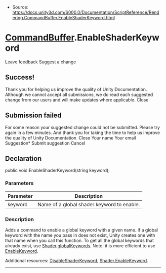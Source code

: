 * Source: https://docs.unity3d.com/6000.0/Documentation/ScriptReference/Rendering.CommandBuffer.EnableShaderKeyword.html

#  [CommandBuffer](https://docs.unity3d.com/6000.0/Documentation/ScriptReference/Rendering.CommandBuffer.html).EnableShaderKeyword
Leave feedback
Suggest a change
## Success!
Thank you for helping us improve the quality of Unity Documentation. Although we cannot accept all submissions, we do read each suggested change from our users and will make updates where applicable.
Close
## Submission failed
For some reason your suggested change could not be submitted. Please <a>try again</a> in a few minutes. And thank you for taking the time to help us improve the quality of Unity Documentation.
Close
Your name Your email Suggestion* Submit suggestion
Cancel
## Declaration
public void EnableShaderKeyword(string keyword); 
### Parameters
Parameter | Description  
---|---  
keyword | Name of a global shader keyword to enable.  
### Description
Adds a command to enable a global keyword with a given name.
If a global keyword with the name you pass in does not exist, Unity creates one with that name when you call this function. To get all the global keywords that already exist, use [Shader.globalKeywords](https://docs.unity3d.com/6000.0/Documentation/ScriptReference/Shader-globalKeywords.html). Note: it is more efficient to use [EnableKeyword](https://docs.unity3d.com/6000.0/Documentation/ScriptReference/Rendering.CommandBuffer.EnableKeyword.html).  
  
Additional resources: [DisableShaderKeyword](https://docs.unity3d.com/6000.0/Documentation/ScriptReference/Rendering.CommandBuffer.DisableShaderKeyword.html), [Shader.EnableKeyword](https://docs.unity3d.com/6000.0/Documentation/ScriptReference/Shader.EnableKeyword.html).
* * *
